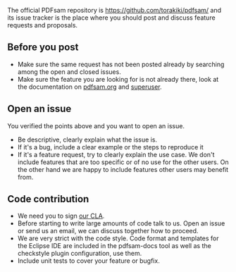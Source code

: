 The official PDFsam repository is https://github.com/torakiki/pdfsam/ and its issue tracker is the place where you should post and discuss feature requests and proposals.

Before you post
---------
 - Make sure the same request has not been posted already by searching among the open and closed issues.
 - Make sure the feature you are looking for is not already there, look at the documentation on [pdfsam.org] and [superuser].

Open an issue
---------
You verified the points above and you want to open an issue.
 - Be descriptive, clearly explain what the issue is.
 - If it's a bug, include a clear example or the steps to reproduce it
 - If it's a feature request, try to clearly explain the use case. We don't include features that are too specific or of no use for the other users. On the other hand we are happy to include features other users may benefit from.

Code contribution
----------
 - We need you to sign [our CLA].
 - Before starting to write large amounts of code talk to us. Open an issue or send us an email, we can discuss together how to proceed.
 - We are very strict with the code style. Code format and templates for the Eclipse IDE are included in the pdfsam-docs tool as well as the checkstyle plugin configuration, use them.
 - Include unit tests to cover your feature or bugfix.
 
 [our CLA]: https://github.com/torakiki/pdfsam-CLAs 
 [pdfsam.org]: http://pdfsam.org 
 [superuser]: http://superuser.com/questions/tagged/pdfsam